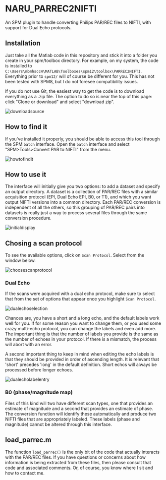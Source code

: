 # NARU_PARREC2NIFTI
An SPM plugin to handle converting Philips PAR/REC files to NIFTI, with support for Dual Echo protocols.

## Installation
Just take all the Matlab code in this repository and stick it into a folder you create in your spm/toolbox directory. For example, on my system, the code is installed to `C:\Users\mbmhscc4\MATLAB\Toolboxes\spm12\toolbox\PARREC2NIFTI`. Everything prior to `spm12/` will of course be different for you. This has not been tested with SPM8, but I do not foresee compatibility issues.

If you do not use Git, the easiest way to get the code is to download everything as a .zip file. The option to do so is near the top of this page: click "Clone or download" and select "download zip".

![downloadsource](https://user-images.githubusercontent.com/2721307/27448839-2edf8abc-577e-11e7-91cd-ae5baa57f314.PNG)

## How to find it
If you've installed it properly, you should be able to access this tool through the SPM `batch` interface. Open the `batch` interface and select "SPM>Tools>Convert PAR to NIFTI" from the menu.

![howtofindit](https://user-images.githubusercontent.com/2721307/27447458-f7b981e6-5778-11e7-939e-9945fdbf6dac.PNG)

## How to use it
The interface will initially give you two options: to add a dataset and specify an output directory. A dataset is a collection of PAR/REC files with a similar acquisition protocol (EPI, Dual Echo EPI, B0, or T1), and which you want output NIFTI versions into a common directory. Each PAR/REC conversion is independent of all the others, so this grouping of PAR/REC pairs into datasets is really just a way to process several files through the same conversion procedure.

![initialdisplay](https://user-images.githubusercontent.com/2721307/27447460-f7bbec2e-5778-11e7-8f4a-6c05952580e9.PNG)

## Chosing a scan protocol
To see the available options, click on `Scan Protocol`. Select from the window below.

![choosescanprotocol](https://user-images.githubusercontent.com/2721307/27447461-f7bd7210-5778-11e7-87bb-0f7130fe36b2.PNG)

### Dual Echo
If the scans were acquired with a dual echo protocol, make sure to select that from the set of options that appear once you highlight `Scan Protocol`.

![dualechoselection](https://user-images.githubusercontent.com/2721307/27447459-f7bba854-5778-11e7-96c2-adc04f29f0e8.PNG)

Chances are, you have a short and a long echo, and the default labels work well for you. If for some reason you want to change them, or you used some crazy multi-echo protocol, you can change the labels and even add more. The important thing is that the number of labels you provide is the same as the number of echoes in your protocol. If there is a mismatch, the process will abort with an error.

A second important thing to keep in mind when editing the echo labels is that they should be provided in order of ascending length. It is relevant that 'short' precedes 'long' in the default definition. Short echos will always be processed before longer echoes.

![dualecholabelentry](https://user-images.githubusercontent.com/2721307/27447462-f7bed754-5778-11e7-8c15-611bcfe87e2e.PNG)

### B0 (phase/magnitude map)
Files of this kind will two have different scan types, one that provides an estimate of magnitude and a second that provides an estimate of phase. The conversion function will identify these automatically and produce two NIFTI files that are appropriately labeled. These labels (phase and magnitude) cannot be altered through this interface.

## load_parrec.m
The function `load_parrec()` is the only bit of the code that actually interacts with the PAR/REC files. If you have questions or concerns about how information is being extracted from these files, then please consult that code and associated comments. Or, of course, you know where I sit and how to contact me.
